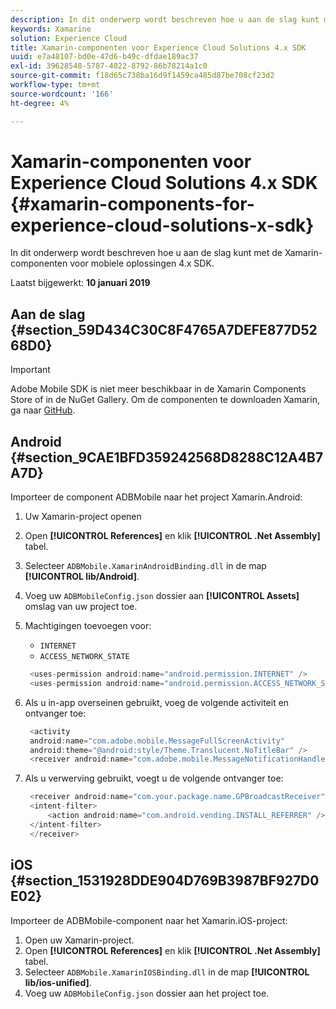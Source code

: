 ```yaml
---
description: In dit onderwerp wordt beschreven hoe u aan de slag kunt met de Xamarin-componenten voor mobiele oplossingen 4.x SDK.
keywords: Xamarine
solution: Experience Cloud
title: Xamarin-componenten voor Experience Cloud Solutions 4.x SDK
uuid: e7a48107-bd0e-47d6-b49c-dfdae189ac37
exl-id: 39628548-5787-4022-8792-86b78214a1c0
source-git-commit: f18d65c738ba16d9f1459ca485d87be708cf23d2
workflow-type: tm+mt
source-wordcount: '166'
ht-degree: 4%

---
```


# Xamarin-componenten voor Experience Cloud Solutions 4.x SDK {#xamarin-components-for-experience-cloud-solutions-x-sdk}

In dit onderwerp wordt beschreven hoe u aan de slag kunt met de Xamarin-componenten voor mobiele oplossingen 4.x SDK.

Laatst bijgewerkt: **10 januari 2019**

## Aan de slag {#section_59D434C30C8F4765A7DEFE877D5268D0}

>[!IMPORTANT]
>
>Adobe Mobile SDK is niet meer beschikbaar in de Xamarin Components Store of in de NuGet Gallery. Om de componenten te downloaden Xamarin, ga naar [GitHub](https://github.com/Adobe-Marketing-Cloud/mobile-services).

## Android {#section_9CAE1BFD359242568D8288C12A4B7A7D}

Importeer de component ADBMobile naar het project Xamarin.Android:

1. Uw Xamarin-project openen
1. Open **[!UICONTROL References]** en klik **[!UICONTROL .Net Assembly]** tabel.
1. Selecteer `ADBMobile.XamarinAndroidBinding.dll` in de map **[!UICONTROL lib/Android]**.
1. Voeg uw `ADBMobileConfig.json` dossier aan **[!UICONTROL Assets]** omslag van uw project toe.
1. Machtigingen toevoegen voor:

   * `INTERNET`
   * `ACCESS_NETWORK_STATE`

   ```java
    <uses-permission android:name="android.permission.INTERNET" />
    <uses-permission android:name="android.permission.ACCESS_NETWORK_STATE" />
   ```

1. Als u in-app overseinen gebruikt, voeg de volgende activiteit en ontvanger toe:

   ```java
    <activity 
    android:name="com.adobe.mobile.MessageFullScreenActivity" 
    android:theme="@android:style/Theme.Translucent.NoTitleBar" />
    <receiver android:name="com.adobe.mobile.MessageNotificationHandler" />
   ```

1. Als u verwerving gebruikt, voegt u de volgende ontvanger toe:

   ```java
    <receiver android:name="com.your.package.name.GPBroadcastReceiver" android:exported="true">
    <intent-filter>
        <action android:name="com.android.vending.INSTALL_REFERRER" />
    </intent-filter>
    </receiver>
   ```

## iOS {#section_1531928DDE904D769B3987BF927D0E02}

Importeer de ADBMobile-component naar het Xamarin.iOS-project:

1. Open uw Xamarin-project.
1. Open **[!UICONTROL References]** en klik **[!UICONTROL .Net Assembly]** tabel.
1. Selecteer `ADBMobile.XamarinIOSBinding.dll` in de map **[!UICONTROL lib/ios-unified]**.
1. Voeg uw `ADBMobileConfig.json` dossier aan het project toe.
